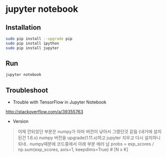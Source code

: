 # jupyter notebook
## Installation
```bash
sudo pip install --upgrade pip
sudo pip install ipython
sudo pip install jupyter
```
## Run
```bash
jupyter notebook
```

## Troubleshoot
* Trouble with TensorFlow in Jupyter Notebook

http://stackoverflow.com/a/39355763

* Version
> 어제 안되었던 부분은 numpy가 아마 버전이 낮아서 그랬던것 같음
(내거에 설치된건 1.6.x)
numpy 버전을 upgrade(1.11.x)하고  jupyter  지우고 다시 설치하니 되네..
numpy때문에 코드중에서 아래 부분 에러 남
probs = exp_scores / np.sum(exp_scores, axis=1, keepdims=True) # [N x K]

